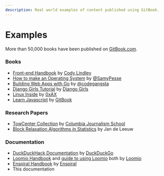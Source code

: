 ```yaml
---
description: Real world examples of content published using GitBook.
---
```


# Examples

More than 50,000 books have been published on [GitBook.com](https://www.gitbook.com/explore).

### Books

- [Front-end Handbook](https://www.gitbook.com/book/frontendmasters/front-end-handbook/details) by [Cody Lindley](http://codylindley.com)
- [How to make an Operating System](https://www.gitbook.com/book/samypesse/how-to-create-an-operating-system/details) by [@SamyPesse](https://github.com/SamyPesse)
- [Building Web Apps with Go](https://www.gitbook.com/book/codegangsta/building-web-apps-with-go/details) by [@codegangsta](https://github.com/codegangsta)
- [Django Girls Tutorial](http://tutorial.djangogirls.org/en/index.html) by [Django Girls](https://djangogirls.org)
- [Linux Inside](https://www.gitbook.com/book/0xax/linux-insides/details) by [0xAX](https://twitter.com/0xAX)
- [Learn Javascript](https://www.gitbook.com/book/gitbookio/javascript/details) by [GitBook](https://twitter.com/GitbookIO)

### Research Papers

- [TowCenter Collection](https://www.gitbook.com/@towcenter) by [Columbia Journalism School](http://www.journalism.columbia.edu/)
- [Block Relaxation Algorithms in Statistics](https://www.gitbook.com/@jandeleeuw) by Jan de Leeuw

### Documentation

- [DuckDuckHack Documentation](http://docs.duckduckhack.com) by [DuckDuckGo](https://duckduckgo.com/about)
- [Loomio Handbook](http://loomio.coop/) and [guide to using Loomio](https://loomio.gitbooks.io/manual/content/en/index.html) both by [Loomio](https://www.loomio.org/)
- [Enspiral Handbook](http://handbook.enspiral.com/) by [Enspiral](http://enspiral.com/)
- This documentation

